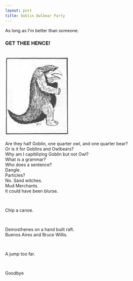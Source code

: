 ```yaml
---
layout: post
title: Goblin Owlbear Party
---
```


As long as I'm better than someone.

### GET THEE HENCE!

<br>

<img src="/assets/Owlbear.jpg" alt="Behold! An Owlbear." style="width:210px;height:255px;"/>

<br>

Are they half Goblin, one quarter owl, and one quarter bear?  
Or is it for Goblins and Owlbears?  
Why am I capitilizing Goblin but not Owl?  
What is a grammar?  
Who does a sentence?  
Dangle.  
Particles?  
No. Sand witches.  
Mud Merchants.  
It could have been blurse.

<br>

Chip a canoe.

<br>

Demosthenes on a hand built raft.  
Buenos Aires and Bruce Willis.

<br>

A jump too far.

<br>

Goodbye

